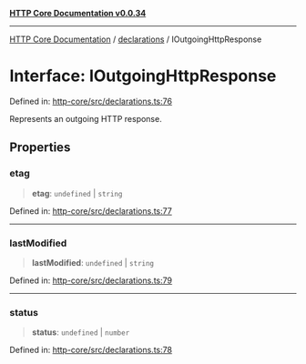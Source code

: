 [**HTTP Core Documentation v0.0.34**](../../README.md)

***

[HTTP Core Documentation](../../modules.md) / [declarations](../README.md) / IOutgoingHttpResponse

# Interface: IOutgoingHttpResponse

Defined in: [http-core/src/declarations.ts:76](https://github.com/stonemjs/http-core/blob/1848d2cc8e9419d9e370ae707c528a45d3c2ac5a/src/declarations.ts#L76)

Represents an outgoing HTTP response.

## Properties

### etag

> **etag**: `undefined` \| `string`

Defined in: [http-core/src/declarations.ts:77](https://github.com/stonemjs/http-core/blob/1848d2cc8e9419d9e370ae707c528a45d3c2ac5a/src/declarations.ts#L77)

***

### lastModified

> **lastModified**: `undefined` \| `string`

Defined in: [http-core/src/declarations.ts:79](https://github.com/stonemjs/http-core/blob/1848d2cc8e9419d9e370ae707c528a45d3c2ac5a/src/declarations.ts#L79)

***

### status

> **status**: `undefined` \| `number`

Defined in: [http-core/src/declarations.ts:78](https://github.com/stonemjs/http-core/blob/1848d2cc8e9419d9e370ae707c528a45d3c2ac5a/src/declarations.ts#L78)
